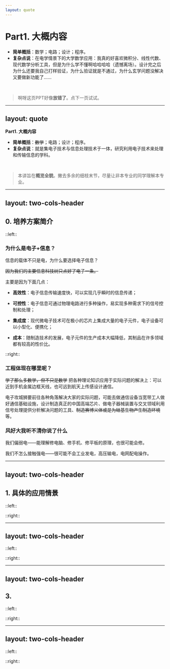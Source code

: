 ```yaml
---
layout: quote
---
```


# Part1. 大概内容

- **简单概括**：数学；电路；设计；程序。
- **复杂点说**：在电学情景下的大学数学应用：我真的好喜欢微积分、线性代数、现代数学分析工具，但是为什么学不懂啊哈哈哈哈（遗憾离场）。设计完之后为什么还要我自己打样验证，为什么验证就是不通过，为什么玄学问题没解决又要做新功能了……

<br>

> 啊呀这页PPT好像**放错了**。点下一页试试。

---
layout: quote
---

**Part1. 大概内容**

- **简单概括**：~~数学~~；电路；设计；程序。 
- **复杂点说**：就是集电子技术与信息处理技术于一体，研究利用电子技术来处理和传输信息的学科。

<br>

> 本讲旨在**概览全貌**。撇去多余的细枝末节，尽量让非本专业的同学理解本专业。


---
layout: two-cols-header
---

## 0. 培养方案简介

::left::

### 为什么是电子+信息？

信息的载体不只是电，为什么要选择电子信息？

~~因为我们的主要信息科技树只点好了电子一条。~~

主要是因为下面几点：

- **高效性**：电子信息传输速度快，可以实现几乎瞬时的信息传递；

- **可控性**：电子信息可通过物理电路进行多种操作，易实现多种需求下的信号控制和处理；

- **集成度**：现代微电子技术可在极小的芯片上集成大量的电子元件，电子设备可以小型化、便携化；

- **成本**：随制造技术的发展，电子元件的生产成本大幅降低，其制品在许多领域都有较高的性价比。

::right::

### 工程体现在哪里呢？

~~学了那么多数学，但不只是数学~~ 把各种理论知识应用于实际问题的解决上：可以近到手机金属边框天线，也可远到航天上传感设计通信。

电子攻城狮要前往各种角落解决大家的实际问题，可能去做通信设备当宽带工人做好通信基础设施，设计制造真正的中国高端芯片、做电子器械装置与交叉领域利用信号处理提供分析解决问题的工具、~~制造赛博义体或是为硅基生物产生制造环境~~等。

### 风好大我听不清你说了什么

我们偏弱电——能理解修电脑、修手机、修平板的原理，也很可能会修。

我们不怎么接触强电——很可能不会工业发电，高压输电，电网配电操作。

---
layout: two-cols-header
---

## 1. 具体的应用情景 

::left::



::right::




---
layout: two-cols-header
---

::left::


::right::


---
layout: two-cols-header
---

## 3. 

::left::



::right::



---
layout: two-cols-header
---

::left::

::right::